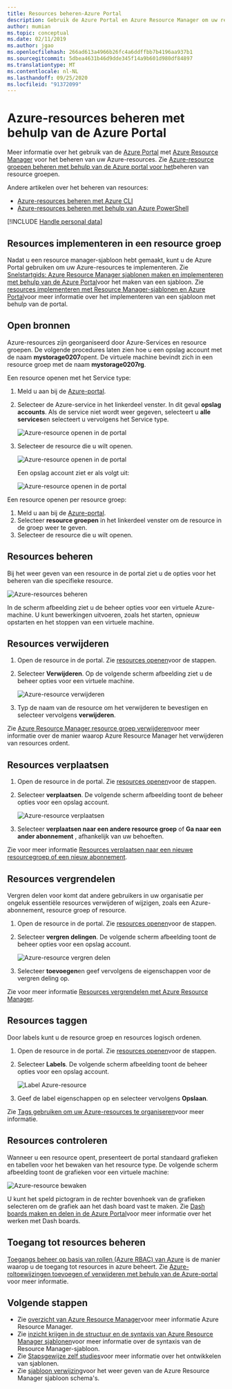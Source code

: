 ```yaml
---
title: Resources beheren-Azure Portal
description: Gebruik de Azure Portal en Azure Resource Manager om uw resources te beheren. Laat zien hoe u resources implementeert en verwijdert.
author: mumian
ms.topic: conceptual
ms.date: 02/11/2019
ms.author: jgao
ms.openlocfilehash: 266ad613a4966b26fc4a6ddffbb7b4196aa937b1
ms.sourcegitcommit: 5dbea4631b46d9dde345f14a9b601d980df84897
ms.translationtype: MT
ms.contentlocale: nl-NL
ms.lasthandoff: 09/25/2020
ms.locfileid: "91372099"
---
```

# <a name="manage-azure-resources-by-using-the-azure-portal"></a>Azure-resources beheren met behulp van de Azure Portal

Meer informatie over het gebruik van de [Azure Portal](https://portal.azure.com) met [Azure Resource Manager](overview.md) voor het beheren van uw Azure-resources. Zie [Azure-resource groepen beheren met behulp van de Azure portal voor het](manage-resource-groups-portal.md)beheren van resource groepen.

Andere artikelen over het beheren van resources:

- [Azure-resources beheren met Azure CLI](manage-resources-cli.md)
- [Azure-resources beheren met behulp van Azure PowerShell](manage-resources-powershell.md)

[!INCLUDE [Handle personal data](../../../includes/gdpr-intro-sentence.md)]

## <a name="deploy-resources-to-a-resource-group"></a>Resources implementeren in een resource groep

Nadat u een resource manager-sjabloon hebt gemaakt, kunt u de Azure Portal gebruiken om uw Azure-resources te implementeren. Zie [Snelstartgids: Azure Resource Manager sjablonen maken en implementeren met behulp van de Azure Portal](../templates/quickstart-create-templates-use-the-portal.md)voor het maken van een sjabloon. Zie [resources implementeren met Resource Manager-sjablonen en Azure Portal](../templates/deploy-portal.md)voor meer informatie over het implementeren van een sjabloon met behulp van de portal.

## <a name="open-resources"></a>Open bronnen

Azure-resources zijn georganiseerd door Azure-Services en resource groepen. De volgende procedures laten zien hoe u een opslag account met de naam **mystorage0207**opent. De virtuele machine bevindt zich in een resource groep met de naam **mystorage0207rg**.

Een resource openen met het Service type:

1. Meld u aan bij de [Azure-portal](https://portal.azure.com).
2. Selecteer de Azure-service in het linkerdeel venster. In dit geval **opslag accounts**.  Als de service niet wordt weer gegeven, selecteert u **alle services**en selecteert u vervolgens het Service type.

    ![Azure-resource openen in de portal](./media/manage-resources-portal/manage-azure-resources-portal-open-service.png)

3. Selecteer de resource die u wilt openen.

    ![Azure-resource openen in de portal](./media/manage-resources-portal/manage-azure-resources-portal-open-resource.png)

    Een opslag account ziet er als volgt uit:

    ![Azure-resource openen in de portal](./media/manage-resources-portal/manage-azure-resources-portal-open-resource-storage.png)

Een resource openen per resource groep:

1. Meld u aan bij de [Azure-portal](https://portal.azure.com).
2. Selecteer **resource groepen** in het linkerdeel venster om de resource in de groep weer te geven.
3. Selecteer de resource die u wilt openen. 

## <a name="manage-resources"></a>Resources beheren

Bij het weer geven van een resource in de portal ziet u de opties voor het beheren van die specifieke resource.

![Azure-resources beheren](./media/manage-resources-portal/manage-azure-resources-portal-manage-resource.png)

In de scherm afbeelding ziet u de beheer opties voor een virtuele Azure-machine. U kunt bewerkingen uitvoeren, zoals het starten, opnieuw opstarten en het stoppen van een virtuele machine.

## <a name="delete-resources"></a>Resources verwijderen

1. Open de resource in de portal. Zie [resources openen](#open-resources)voor de stappen.
2. Selecteer **Verwijderen**. Op de volgende scherm afbeelding ziet u de beheer opties voor een virtuele machine.

    ![Azure-resource verwijderen](./media/manage-resources-portal/manage-azure-resources-portal-delete-resource.png)
3. Typ de naam van de resource om het verwijderen te bevestigen en selecteer vervolgens **verwijderen**.

Zie [Azure Resource Manager resource groep verwijderen](delete-resource-group.md)voor meer informatie over de manier waarop Azure Resource Manager het verwijderen van resources ordent.

## <a name="move-resources"></a>Resources verplaatsen

1. Open de resource in de portal. Zie [resources openen](#open-resources)voor de stappen.
2. Selecteer **verplaatsen**. De volgende scherm afbeelding toont de beheer opties voor een opslag account.

    ![Azure-resource verplaatsen](./media/manage-resources-portal/manage-azure-resources-portal-move-resource.png)
3. Selecteer **verplaatsen naar een andere resource groep** of **Ga naar een ander abonnement** , afhankelijk van uw behoeften.

Zie voor meer informatie [Resources verplaatsen naar een nieuwe resourcegroep of een nieuw abonnement](move-resource-group-and-subscription.md).

## <a name="lock-resources"></a>Resources vergrendelen

Vergren delen voor komt dat andere gebruikers in uw organisatie per ongeluk essentiële resources verwijderen of wijzigen, zoals een Azure-abonnement, resource groep of resource. 

1. Open de resource in de portal. Zie [resources openen](#open-resources)voor de stappen.
2. Selecteer **vergren delingen**. De volgende scherm afbeelding toont de beheer opties voor een opslag account.

    ![Azure-resource vergren delen](./media/manage-resources-portal/manage-azure-resources-portal-lock-resource.png)
3. Selecteer **toevoegen**en geef vervolgens de eigenschappen voor de vergren deling op.

Zie voor meer informatie [Resources vergrendelen met Azure Resource Manager](lock-resources.md).

## <a name="tag-resources"></a>Resources taggen

Door labels kunt u de resource groep en resources logisch ordenen. 

1. Open de resource in de portal. Zie [resources openen](#open-resources)voor de stappen.
2. Selecteer **Labels**. De volgende scherm afbeelding toont de beheer opties voor een opslag account.

    ![Label Azure-resource](./media/manage-resources-portal/manage-azure-resources-portal-tag-resource.png)
3. Geef de label eigenschappen op en selecteer vervolgens **Opslaan**.

Zie [Tags gebruiken om uw Azure-resources te organiseren](tag-resources.md#portal)voor meer informatie.

## <a name="monitor-resources"></a>Resources controleren

Wanneer u een resource opent, presenteert de portal standaard grafieken en tabellen voor het bewaken van het resource type. De volgende scherm afbeelding toont de grafieken voor een virtuele machine:

![Azure-resource bewaken](./media/manage-resources-portal/manage-azure-resources-portal-monitor-resource.png)

U kunt het speld pictogram in de rechter bovenhoek van de grafieken selecteren om de grafiek aan het dash board vast te maken. Zie [Dash boards maken en delen in de Azure Portal](../../azure-portal/azure-portal-dashboards.md)voor meer informatie over het werken met Dash boards.

## <a name="manage-access-to-resources"></a>Toegang tot resources beheren

[Toegangs beheer op basis van rollen (Azure RBAC) van Azure](../../role-based-access-control/overview.md) is de manier waarop u de toegang tot resources in azure beheert. Zie [Azure-roltoewijzingen toevoegen of verwijderen met behulp van de Azure-portal](../../role-based-access-control/role-assignments-portal.md) voor meer informatie.

## <a name="next-steps"></a>Volgende stappen

- Zie [overzicht van Azure Resource Manager](overview.md)voor meer informatie Azure Resource Manager.
- Zie [inzicht krijgen in de structuur en de syntaxis van Azure Resource Manager sjablonen](../templates/template-syntax.md)voor meer informatie over de syntaxis van de Resource Manager-sjabloon.
- Zie [Stapsgewijze zelf studies](../index.yml)voor meer informatie over het ontwikkelen van sjablonen.
- Zie [sjabloon verwijzing](/azure/templates/)voor het weer geven van de Azure Resource Manager sjabloon schema's.
